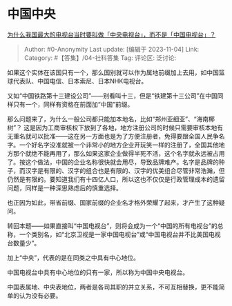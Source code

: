 # 中国中央
[为什么我国最大的电视台当时要叫做「中央电视台」，而不是「中国电视台」？](https://www.zhihu.com/question/628139717/answer/3269044367)

> Author: #0-Anonymity
> Last update: [编辑于 2023-11-04]
> Link:
> Category: #【答集】/04-社科答集 
> Tag:
> 评论区:
> 泛讨论:

如果这个实体在该国只有一个，那么国别就可以作为属地前缀加上去用，如中国篮球代表队、中国电信、日本索尼、日本NHK电视台。

又如“中国铁路第十三建设公司”——别看叫十三，但是“铁建第十三公司”在中国同样只有一个，同样有资格在前面加“中国”前缀。

那么问题来了，为什么一般公司都只能加本地名，比如“郑州亚细亚”、“海南椰树”？ 这是因为工商审核权下放到了各地，地方注册公司的时候只需要审核本地有无重名就可以批准——这在另一方面也是为了方便注册者，免得要跟全国人民争名字。一个好名字没准就被一个非常小的地方企业开玩笑一样的注册了，全国其他地方那个就绝不能再用了，那么如果这家企业做得半死不活，这个名字就永远被占用了。按这个做法，中国的企业名称很快就会用尽，导致品牌难产。名字是品牌的种子，而汉字是有限的、汉字的组合也是有限的、汉字的优美组合尽管非常浩瀚，但仍然是有限的。要知道我们有十四亿人口，所以这也不仅仅是行政管理成本的遗留问题，同样是一种深思熟虑后的慎重选择。

也正因为如此，带省前缀、国家前缀的企业名才格外荣耀了起来，才产生了这种疑问。

转回本题——如果直接叫“中国电视台”，则将会成为一个“中国的所有电视台”的总称，一个类别名，如“北京卫视是一家中国电视台”或“中国电视台并不比美国电视台数量少”。

加上“中央”，代表的是在同类之中具有中心地位。

中国电视台中具有中心地位的只有一家，所以称为中国中央电视台。

中国表属地、中央表地位，两者是各司其职的并立关系，不可互相替换，更不能简单的认为没有必要。